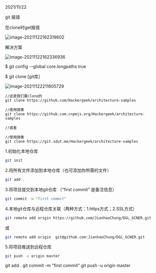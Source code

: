 2021/11/22 

git 报错

在clone时get报错

![image-20211122162319602](C:\Users\zyw18\AppData\Roaming\Typora\typora-user-images\image-20211122162319602.png)

解决方案

![image-20211122162336936](C:\Users\zyw18\AppData\Roaming\Typora\typora-user-images\image-20211122162336936.png)

$ git config --global core.longpaths true

$ git clone [git库]

![image-20211122211605729](C:\Users\zyw18\AppData\Roaming\Typora\typora-user-images\image-20211122211605729.png)



```git
//这是我们要clone的
git clone https://github.com/Hackergeek/architecture-samples
 
//使用镜像
git clone https://github.com.cnpmjs.org/Hackergeek/architecture-samples
 
//或者
 
//使用镜像
git clone https://git.sdut.me/Hackergeek/architecture-samples
```

1.初始化本地仓库

```bash
git init
```

2.将所有文件添加到本地仓库（也可添加你所需的文件）

```bash
git add .
```

3.将项目提交到本地git仓库 （“first commit” 是备注信息）

```bash
git commit -m "first commit"
```


4.本地git仓库与远程仓库关联（两种方式：1.https方式；2.SSL方式）

```bash
git remote add origin https://github.com/JianhaoChung/DGL_GCNER.git
```

或

```bash
git remote add origin  git@github.com:JianhaoChung/DGL_GCNER.git
```

5.将项目推送到远程仓库

```bash
git push -u origin master
```

git add .
git commit -m "first commit"
git push -u origin master

